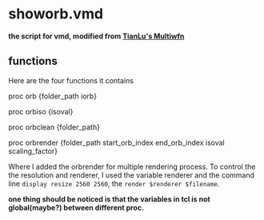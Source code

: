 # showorb.vmd

**the script for vmd, modified from [TianLu's Multiwfn](http://sobereva.com/447)**

## functions

Here are the four functions it contains

proc orb {folder_path iorb}

proc orbiso {isoval}

proc orbclean {folder_path}

proc orbrender {folder_path start_orb_index end_orb_index isoval scaling_factor}

Where I added the orbrender for multiple rendering process. To control the the resolution and renderer, I used the variable renderer and the command line `display resize 2560 2560`, the `render $renderer $filename`.

**one thing should be noticed is that the variables in tcl is not global(maybe?) between different proc.**
